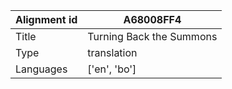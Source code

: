 |Alignment id | A68008FF4
| --- | --- 
|Title | Turning Back the Summons 
|Type | translation
|Languages | ['en', 'bo']
